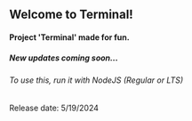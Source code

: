 <h2>Welcome to Terminal!</h2>
<h4>Project 'Terminal' made for fun.</h4>
<h5>New updates coming soon...</h5>
<h6>To use this, run it with NodeJS (Regular or LTS)</h6>
<p>Release date: 5/19/2024</p>
